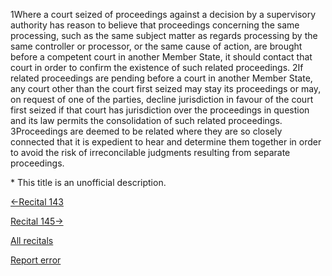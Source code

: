 
1Where a court seized of proceedings against a decision by a supervisory authority has reason to believe that proceedings concerning the same processing, such as the same subject matter as regards processing by the same controller or processor, or the same cause of action, are brought before a competent court in another Member State, it should contact that court in order to confirm the existence of such related proceedings. 2If related proceedings are pending before a court in another Member State, any court other than the court first seized may stay its proceedings or may, on request of one of the parties, decline jurisdiction in favour of the court first seized if that court has jurisdiction over the proceedings in question and its law permits the consolidation of such related proceedings. 3Proceedings are deemed to be related where they are so closely connected that it is expedient to hear and determine them together in order to avoid the risk of irreconcilable judgments resulting from separate proceedings.


\* This title is an unofficial description.




[←Recital 143](https://gdpr-info.eu/recitals/no-143/ "143 - Judicial Remedies")


[Recital 145→](https://gdpr-info.eu/recitals/no-145/ "145 - Choice of Venue")


[All recitals](https://gdpr-info.eu/recitals/)

[Report error](https://gdpr-info.eu/gf/?TB_iframe=true&height=306 "Your message")

